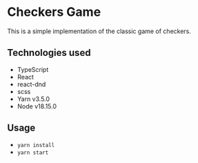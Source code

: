 # Checkers Game

This is a simple implementation of the classic game of checkers.

## Technologies used

- TypeScript
- React
- react-dnd
- scss
- Yarn v3.5.0
- Node v18.15.0

## Usage

- `yarn install`
- `yarn start`


